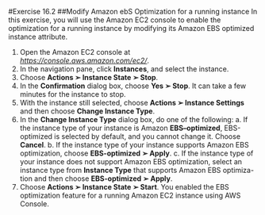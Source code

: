 #Exercise 16.2
##Modify Amazon ebS Optimization for a running instance
In this exercise, you will use the Amazon EC2 console to enable the optimization for a running instance by modifying its Amazon EBS optimized instance attribute.
1.	Open the Amazon EC2 console at *https://console.aws.amazon.com/ec2/*.
2.	In the navigation pane, click **Instances**, and select the instance.
3.	Choose **Actions ➢ Instance State ➢ Stop**.
4.	In the **Confirmation** dialog box, choose **Yes ➢ Stop**.
    It can take a few minutes for the instance to stop.
5.	With the instance still selected, choose **Actions ➢ Instance Settings** and then choose **Change Instance Type**.
6.	In the **Change Instance Type** dialog box, do one of the following:
a.	If the instance type of your instance is Amazon **EBS–optimized**, EBS-optimized is selected by default, and you cannot change it. Choose **Cancel**.
b.	If the instance type of your instance supports Amazon EBS optimization, choose **EBS-optimized ➢ Apply**.
c.	If the instance type of your instance does not support Amazon EBS optimization, select an instance type from **Instance Type** that supports Amazon EBS optimiza- tion and then choose **EBS-optimized ➢ Apply**.
7.	Choose **Actions ➢ Instance State ➢ Start**.
You enabled the EBS optimization feature for a running Amazon EC2 instance using AWS Console.
